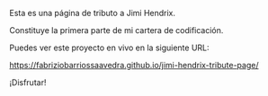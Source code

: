 Esta es una página de tributo a Jimi Hendrix.

Constituye la primera parte de mi cartera de codificación.

Puedes ver este proyecto en vivo en la siguiente URL:

https://fabriziobarriossaavedra.github.io/jimi-hendrix-tribute-page/

¡Disfrutar!